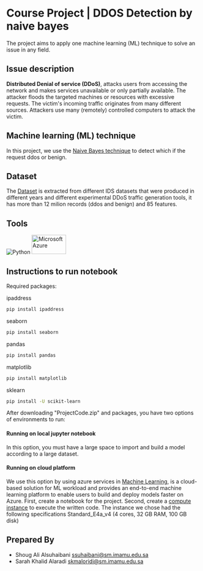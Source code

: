
# Course Project | DDOS Detection by naive bayes
The project aims to apply one machine learning (ML) technique to solve an issue in any field.
## Issue description 
**Distributed Denial of service (DDoS)**, attacks users from accessing the network and makes services unavailable or only partially available. The attacker floods the targeted machines or resources with excessive requests. The victim's incoming traffic originates from many different sources. Attackers use many (remotely) controlled computers to attack the victim. 
## Machine learning (ML) technique
In this project, we use the [Naive Bayes technique](https://scikit-learn.org/stable/modules/naive_bayes.html) to detect which if the request ddos or benign.
## Dataset
The [Dataset](https://www.kaggle.com/datasets/devendra416/ddos-datasets) is extracted from different IDS datasets that were produced in different years and different experimental DDoS traffic generation tools, it has more than 12 milion records (ddos and benign) and 85 features.
## Tools

<img alt="Python" src="https://img.shields.io/badge/Python-3776AB?style=for-the-badge&logo=python&logoColor=white"/> 
<img alt="Microsoft Azure" src="https://www.artifakt.com/content/uploads/2021/09/Microsoft-Azure-Logo-1.png" width="90" height="50"/> 

##  Instructions to run notebook
Required packages:

ipaddress
```bash
pip install ipaddress
 ```
seaborn
```bash
pip install seaborn
 ```
pandas
```bash
pip install pandas
```
matplotlib
```bash
pip install matplotlib
```
sklearn
```bash
pip install -U scikit-learn
```
After downloading "ProjectCode.zip" and packages, you have two options of environments to run: 
#### Running on local jupyter notebook
 In this option, you must have a large space to import and build a model according to a large dataset.
#### Running on cloud platform 
We use this option by using azure services in 
 [Machine Learning](https://azure.microsoft.com/en-us/services/machine-learning/), is a cloud-based solution for ML workload and provides an end-to-end machine learning platform to enable users to build and deploy models faster on Azure.
First, create a notebook for the project. Second, create a  [compute instance](https://docs.microsoft.com/en-us/azure/machine-learning/how-to-create-manage-compute-instance?tabs=python) to execute the written code. The instance we chose had the following specifications Standard_E4a_v4 (4 cores, 32 GB RAM, 100 GB disk)
## Prepared By 
- Shoug Ali Alsuhaibani      ssuhaibani@sm.imamu.edu.sa   
- Sarah Khalid Alaradi       skmaloridi@sm.imamu.edu.sa  


 

